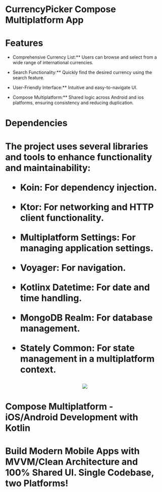 <h1>CurrencyPicker Compose Multiplatform App</h1> 

<h1>Features</h1>

- Comprehensive Currency List:** Users can browse and select from a wide range of international currencies.

- Search Functionality:** Quickly find the desired currency using the search feature.

- User-Friendly Interface:** Intuitive and easy-to-navigate UI.

- Compose Multiplatform:** Shared logic across Android and ios platforms, ensuring consistency and reducing duplication.


 <h1> Dependencies <h1/>
The project uses several libraries and tools to enhance functionality and maintainability:

- Koin: For dependency injection.

- Ktor: For networking and HTTP client functionality.
- Multiplatform Settings: For managing application settings.
- Voyager: For navigation.
- Kotlinx Datetime: For date and time handling.
- MongoDB Realm: For database management.
- Stately Common: For state management in a multiplatform context.


<p align="center">
  <img src="https://i.postimg.cc/qvTqkhQy/Compose-Multiplatform-2.jpg" href="https://stevdza-san.com/p/compose-multiplatform-ios-android-development-with-kotlin">
</p>

<h1>Compose Multiplatform - iOS/Android Development with Kotlin<h1/>
 Build Modern Mobile Apps with MVVM/Clean Architecture and 100% Shared UI. Single Codebase, two Platforms!


